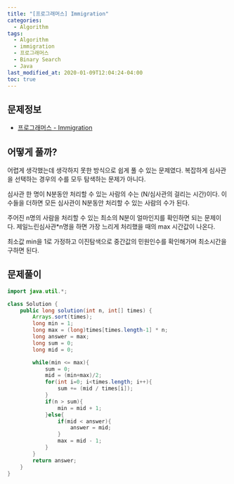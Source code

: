 ```yaml
---
title: "[프로그래머스] Immigration"
categories: 
  - Algorithm
tags:
  - Algorithm
  - immigration
  - 프로그래머스
  - Binary Search
  - Java
last_modified_at: 2020-01-09T12:04:24-04:00
toc: true
---
```


문제정보
-
- [프로그래머스 - Immigration](https://www.hackerrank.com/challenges/placements/problem)

어떻게 풀까?
-
어렵게 생각했는데 생각하지 못한 방식으로 쉽게 풀 수 있는 문제였다. 복잡하게 심사관을 선택하는 경우의 수를 모두 탐색하는 문제가 아니다.

심사관 한 명이 N분동안 처리할 수 있는 사람의 수는 (N/심사관의 걸리는 시간)이다. 이 수들을 더하면 모든 심사관이 N분동안 처리할 수 있는 사람의 수가 된다.

주어진 n명의 사람을 처리할 수 있는 최소의 N분이 얼마인지를 확인하면 되는 문제이다. 제일느린심사관*n명을 하면 가장 느리게 처리했을 때의 max 시간값이 나온다. 

최소값 min을 1로 가정하고 이진탐색으로 중간값의 민원인수를 확인해가며 최소시간을 구하면 된다.

 


문제풀이
-
~~~java
import java.util.*;

class Solution {    
    public long solution(int n, int[] times) {
    	Arrays.sort(times);
    	long min = 1;
    	long max = (long)times[times.length-1] * n;
    	long answer = max;
    	long sum = 0;
    	long mid = 0;

    	while(min <= max){
			sum = 0;
    		mid = (min+max)/2;
			for(int i=0; i<times.length; i++){
				sum += (mid / times[i]);
			}
			if(n > sum){
				min = mid + 1;
			}else{
				if(mid < answer){
					answer = mid;
				}
				max = mid - 1;
			}
    	}
    	return answer;
    }
}
~~~